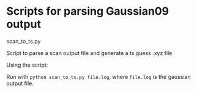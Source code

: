 # Scripts for parsing Gaussian09 output

scan_to_ts.py

Script to parse a scan output file and generate a ts guess .xyz file

Using the script:

Run with `python scan_to_ts.py file.log`, where `file.log` is the
gaussian output file.
